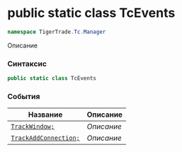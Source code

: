 
# public static class TcEvents
```csharp
namespace TigerTrade.Tc.Manager
```



Описание

### Синтаксис
```csharp
public static class TcEvents
```


### События
| Название | Описание |
| --- | --- |
| [`TrackWindow;`](./TcEvents.cs/События/TrackWindow;.md) | *Описание* |
| [`TrackAddConnection;`](./TcEvents.cs/События/TrackAddConnection;.md) | *Описание* |



